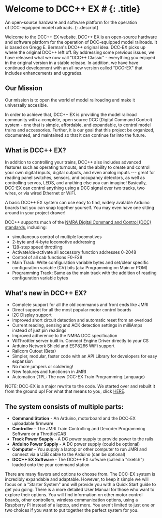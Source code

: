 # Welcome to DCC++ EX # {: .title}
An open-source hardware and software platform for the operation<br/>
of DCC-equipped model railroads.
{: .descript}

Welcome to the DCC++ EX website. DCC++ EX is an open-source hardware and software platform for the operation of DCC-equipped model railroads. It is based on Gregg E. Berman's DCC++ original idea. DCC-EX picks up where the original DCC++ left off. By addressing some previous issues, we have released what we now call "DCC++ Classic" - everything you enjoyed in the original version in a stable release. In addition, we have have continued development with an all new version called "DCC-EX" that includes enhancements and upgrades.

## Our Mission
Our mission is to open the world of model railroading and make it universally accesible.

In order to achieve that, DCC++ EX is providing the model railroad community with a complete, open source DCC (Digital Command Control) system - one that is simple, affordable, and expandable, to control model trains and accessories. Further, it is our goal that this project be organized, documented, and maintained so that it can continue far into the future.

## What is DCC++ EX?

In addition to controlling your trains, DCC++ also includes advanced features such as operating turnouts, and the ability to create and control your own digital inputs, digital outputs, and even analog inputs --- great for reading panel switches, sensors, and occupancy detectors, as well as controlling servos, LEDS, and anything else you can imagine! Basically, DCC-EX can control anything using a DCC signal over two tracks, two wires, or via wired Ethernet or WiFi.

A basic DCC++ EX system can use easy to find, widely avalable Arduino boards that you can snap together yourself. You may even have one sitting around in your project drawer!

DCC++ supports much of the [NMRA Digital Command and Control (DCC) standards](http://www.nmra.org/dcc-working-group "NMRA DCC Working Group"), including:

* simultaneous control of multiple locomotives
* 2-byte and 4-byte locomotive addressing
* 128-step speed throttling
* Activate/de-activate all accessory function addresses 0-2048
* Control of all cab functions F0-F28
* Main Track: Write configuration variable bytes and set/clear specific configuration variable (CV) bits (aka Programming on Main or POM)
* Programming Track: Same as the main track with the addition of reading configuration variable bytes

## What's new in DCC++ EX?

* Complete support for all the old commands and front ends like JMRI
* Direct support for all the most popular motor control boards
* I2C Display support
* Improved short circuit detection and automatic reset from an overload
* Current reading, sensing and ACK detection settings in milliAmps instead of just pin readings
* Improved adherence to the NMRA DCC specification
* WiThrottler server built in. Connect Engine Driver directly to your CS
* Arduino Network Shield and ESP8266 WiFi support
* Railcom Cutout (Beta)
* Simpler, modular, faster code with an API Library for developers for easy expansion
* No more jumpers or soldering!
* New features and functionsn in JMRI
* Automation (TPL: The new DCC-EX Train Programming Language)

NOTE: DCC-EX is a major rewrite to the code. We started over and rebuilt it from the ground up! For what that means to you, click [HERE](notes/rewrite.md).

## The system consists of multiple parts:

* __Command Station__ - An Arduino, motorboard and the DCC-EX uploadable firmware
* __Controller__ - The JMRI Train Controlling and Decoder Programming Software or a Throttle/CAB
* __Track Power Supply__ - A DC power supply to provide power to the rails
* __Arduino Power Supply__ - A DC power supply (could be optional)
* __Computer__ - You supply a laptop or other computer to run JMRI and connect via a USB cable to the Arduino (can be optional)
* __DCC++ EX Software__ - The DCC++ EX sofware (called a "sketch") loaded onto the your command station

There are many flavors and options to choose from. The DCC-EX system is incredibly expandable and adaptable. However, to keep it simple we will focus on a "Starter System" and will provide you with a Quick Start guide to get you going. There is a more detailed User Manual for those who want to explore their options. You will find information on other motor control boards, other controllers, wireless communication options, using a Raspberry Pi instead of a laptop, and more. You aren't limited to just one or two choices if you want to put together the perfect system for you.
